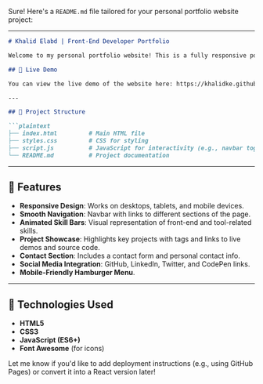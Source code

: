 Sure! Here's a `README.md` file tailored for your personal portfolio website project:

---

```markdown
# Khalid Elabd | Front-End Developer Portfolio

Welcome to my personal portfolio website! This is a fully responsive portfolio built using **HTML**, **CSS**, and **JavaScript**, designed to showcase my skills, projects, and ways to get in touch with me.

## 🔗 Live Demo

You can view the live demo of the website here: https://khalidke.github.io/PortfolioWeb/

---

## 📁 Project Structure

```plaintext
├── index.html         # Main HTML file
├── styles.css         # CSS for styling
├── script.js          # JavaScript for interactivity (e.g., navbar toggle)
└── README.md          # Project documentation
```

---

## 📌 Features

- **Responsive Design**: Works on desktops, tablets, and mobile devices.
- **Smooth Navigation**: Navbar with links to different sections of the page.
- **Animated Skill Bars**: Visual representation of front-end and tool-related skills.
- **Project Showcase**: Highlights key projects with tags and links to live demos and source code.
- **Contact Section**: Includes a contact form and personal contact info.
- **Social Media Integration**: GitHub, LinkedIn, Twitter, and CodePen links.
- **Mobile-Friendly Hamburger Menu**.

---

## 🚀 Technologies Used

- **HTML5**
- **CSS3**
- **JavaScript (ES6+)**
- **Font Awesome** (for icons)



Let me know if you'd like to add deployment instructions (e.g., using GitHub Pages) or convert it into a React version later!
